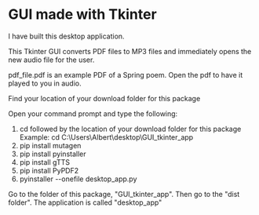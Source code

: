 # GUI made with Tkinter
I have built this desktop application.  
  
This Tkinter GUI converts PDF files to MP3 files and immediately opens the new audio file for the user.

pdf_file.pdf is an example PDF of a Spring poem. Open the pdf to have it played to you in audio.

Find your location of your download folder for this package

Open your command prompt and type the following:  
1) cd followed by the location of your download folder for this package  
   Example: cd C:\Users\Albert\desktop\GUI_tkinter_app
2) pip install mutagen 
3) pip install pyinstaller
4) pip install gTTS
5) pip install PyPDF2
6) pyinstaller --onefile desktop_app.py

Go to the folder of this package, "GUI_tkinter_app". Then go to the "dist folder".  The application is called "desktop_app"
